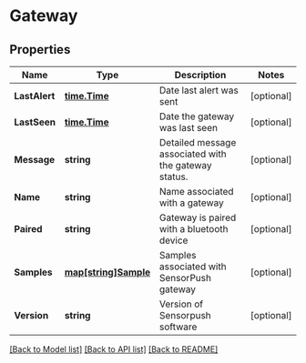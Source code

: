 # Gateway

## Properties

Name | Type | Description | Notes
------------ | ------------- | ------------- | -------------
**LastAlert** | [**time.Time**](time.Time.md) | Date last alert was sent | [optional] 
**LastSeen** | [**time.Time**](time.Time.md) | Date the gateway was last seen | [optional] 
**Message** | **string** | Detailed message associated with the gateway status. | [optional] 
**Name** | **string** | Name associated with a gateway | [optional] 
**Paired** | **string** | Gateway is paired with a bluetooth device | [optional] 
**Samples** | [**map[string]Sample**](Sample.md) | Samples associated with SensorPush gateway | [optional] 
**Version** | **string** | Version of Sensorpush software | [optional] 

[[Back to Model list]](../README.md#documentation-for-models) [[Back to API list]](../README.md#documentation-for-api-endpoints) [[Back to README]](../README.md)



